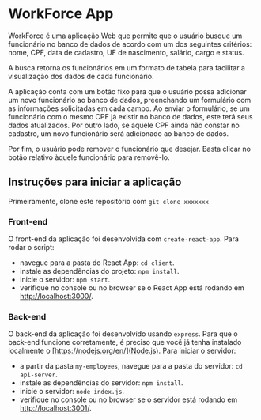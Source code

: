# WorkForce App

 WorkForce é uma aplicação Web que permite que o usuário busque um funcionário no banco de dados de acordo com um dos seguintes critérios: nome, CPF, data de cadastro, UF de nascimento, salário, cargo e status.

 A busca retorna os funcionários em um formato de tabela para facilitar a visualização dos dados de cada funcionário. 

 A aplicação conta com um botão fixo para que o usuário possa adicionar um novo funcionário ao banco de dados, preenchando um formulário com as informações solicitadas em cada campo. Ao enviar o formulário, se um funcionário com o mesmo CPF já existir no banco de dados, este terá seus dados atualizados. Por outro lado, se aquele CPF ainda não constar no cadastro, um novo funcionário será adicionado ao banco de dados. 

 Por fim, o usuário pode remover o funcionário que desejar. Basta clicar no botão relativo àquele funcionário para removê-lo.

 ## Instruções para iniciar a aplicação

 Primeiramente, clone este repositório com `git clone xxxxxxx`

 ### Front-end
O front-end da aplicação foi desenvolvida com `create-react-app`. Para rodar o script:
* navegue para a pasta do React App: `cd client`.
* instale as dependências do projeto: `npm install`.
* inicie o servidor: `npm start`.
* verifique no console ou no browser se o React App está rodando em [http://localhost:3000/](http://localhost:3000/).

 ### Back-end

 O back-end da aplicação foi desenvolvido usando `express`. Para que o back-end funcione corretamente, é preciso que você já tenha instalado localmente o [https://nodejs.org/en/](Node.js). Para iniciar o servidor:

 * a partir da pasta `my-employees`, navegue para a pasta do servidor: `cd api-server`.
 * instale as dependências do servidor: `npm install`.
 * inicie o servidor:  `node index.js`.
 * verifique no console ou no browser se o servidor está rodando em [http://localhost:3001/](http://localhost:3001/).



